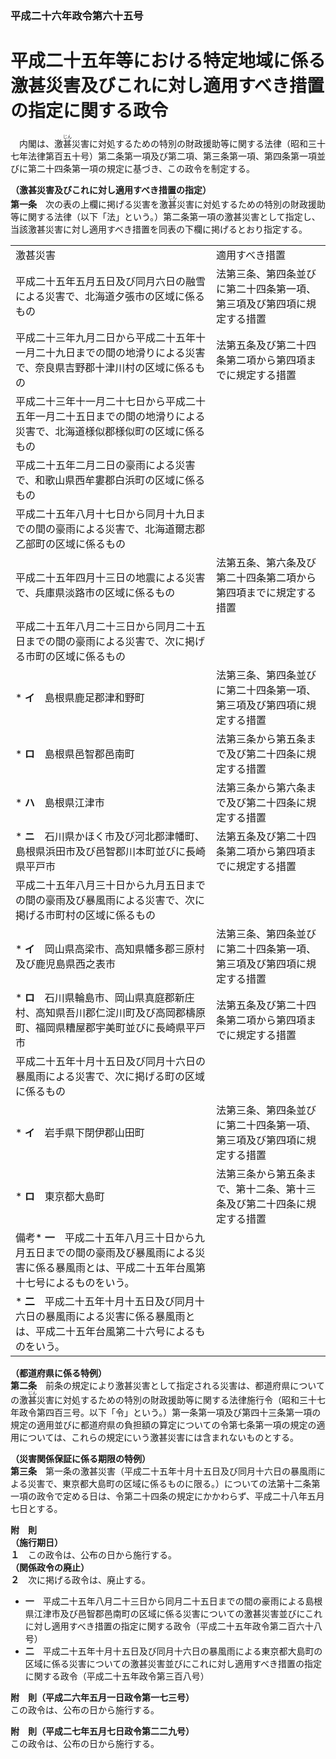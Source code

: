 ### 平成二十六年政令第六十五号  
# 平成二十五年等における特定地域に係る激甚災害及びこれに対し適用すべき措置の指定に関する政令  
　内閣は、激<ruby>甚<rt>じん</rt></ruby>災害に対処するための特別の財政援助等に関する法律（昭和三十七年法律第百五十号）第二条第一項及び第二項、第三条第一項、第四条第一項並びに第二十四条第一項の規定に基づき、この政令を制定する。  
  
**（激甚災害及びこれに対し適用すべき措置の指定）**  
**第一条**　次の表の上欄に掲げる災害を激<ruby>甚<rt>じん</rt></ruby>災害に対処するための特別の財政援助等に関する法律（以下「法」という。）第二条第一項の激甚災害として指定し、当該激甚災害に対し適用すべき措置を同表の下欄に掲げるとおり指定する。  

|||  
| --- | --- |  
|激甚災害|適用すべき措置|  
|平成二十五年五月五日及び同月六日の融雪による災害で、北海道夕張市の区域に係るもの|法第三条、第四条並びに第二十四条第一項、第三項及び第四項に規定する措置|  
|平成二十三年九月二日から平成二十五年十一月二十九日までの間の地滑りによる災害で、奈良県吉野郡十津川村の区域に係るもの|法第五条及び第二十四条第二項から第四項までに規定する措置|  
|平成二十三年十一月二十七日から平成二十五年一月二十五日までの間の地滑りによる災害で、北海道様似郡様似町の区域に係るもの|  
|平成二十五年二月二日の豪雨による災害で、和歌山県西牟婁郡白浜町の区域に係るもの|  
|平成二十五年八月十七日から同月十九日までの間の豪雨による災害で、北海道爾志郡乙部町の区域に係るもの|  
|平成二十五年四月十三日の地震による災害で、兵庫県淡路市の区域に係るもの|法第五条、第六条及び第二十四条第二項から第四項までに規定する措置|  
|平成二十五年八月二十三日から同月二十五日までの間の豪雨による災害で、次に掲げる市町の区域に係るもの||  
|* **イ**　島根県鹿足郡津和野町|法第三条、第四条並びに第二十四条第一項、第三項及び第四項に規定する措置|  
|* **ロ**　島根県邑智郡邑南町|法第三条から第五条まで及び第二十四条に規定する措置|  
|* **ハ**　島根県江津市|法第三条から第六条まで及び第二十四条に規定する措置|  
|* **ニ**　石川県かほく市及び河北郡津幡町、島根県浜田市及び邑智郡川本町並びに長崎県平戸市|法第五条及び第二十四条第二項から第四項までに規定する措置|  
|平成二十五年八月三十日から九月五日までの間の豪雨及び暴風雨による災害で、次に掲げる市町村の区域に係るもの||  
|* **イ**　岡山県高梁市、高知県幡多郡三原村及び鹿児島県西之表市|法第三条、第四条並びに第二十四条第一項、第三項及び第四項に規定する措置|  
|* **ロ**　石川県輪島市、岡山県真庭郡新庄村、高知県吾川郡仁淀川町及び高岡郡檮原町、福岡県糟屋郡宇美町並びに長崎県平戸市|法第五条及び第二十四条第二項から第四項までに規定する措置|  
|平成二十五年十月十五日及び同月十六日の暴風雨による災害で、次に掲げる町の区域に係るもの||  
|* **イ**　岩手県下閉伊郡山田町|法第三条、第四条並びに第二十四条第一項、第三項及び第四項に規定する措置|  
|* **ロ**　東京都大島町|法第三条から第五条まで、第十二条、第十三条及び第二十四条に規定する措置|  
|備考* **一**　平成二十五年八月三十日から九月五日までの間の豪雨及び暴風雨による災害に係る暴風雨とは、平成二十五年台風第十七号によるものをいう。  
* **二**　平成二十五年十月十五日及び同月十六日の暴風雨による災害に係る暴風雨とは、平成二十五年台風第二十六号によるものをいう。|  
  
  
**（都道府県に係る特例）**  
**第二条**　前条の規定により激甚災害として指定される災害は、都道府県についての激<ruby>甚<rt>じん</rt></ruby>災害に対処するための特別の財政援助等に関する法律施行令（昭和三十七年政令第四百三号。以下「令」という。）第一条第一項及び第四十三条第一項の規定の適用並びに都道府県の負担額の算定についての令第七条第一項の規定の適用については、これらの規定にいう激甚災害には含まれないものとする。  
  
**（災害関係保証に係る期限の特例）**  
**第三条**　第一条の激甚災害（平成二十五年十月十五日及び同月十六日の暴風雨による災害で、東京都大島町の区域に係るものに限る。）についての法第十二条第一項の政令で定める日は、令第二十四条の規定にかかわらず、平成二十八年五月七日とする。  
  
**附　則**  
**（施行期日）**  
**１**　この政令は、公布の日から施行する。  
**（関係政令の廃止）**  
**２**　次に掲げる政令は、廃止する。  
* **一**　平成二十五年八月二十三日から同月二十五日までの間の豪雨による島根県江津市及び邑智郡邑南町の区域に係る災害についての激甚災害並びにこれに対し適用すべき措置の指定に関する政令（平成二十五年政令第二百六十八号）  
* **二**　平成二十五年十月十五日及び同月十六日の暴風雨による東京都大島町の区域に係る災害についての激甚災害並びにこれに対し適用すべき措置の指定に関する政令（平成二十五年政令第三百八号）  
  
**附　則（平成二六年五月一日政令第一七三号）**  
この政令は、公布の日から施行する。  
  
**附　則（平成二七年五月七日政令第二二九号）**  
この政令は、公布の日から施行する。  
  
